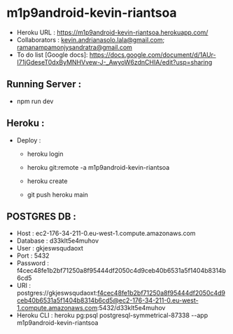# m1p9android-kevin-riantsoa
- Heroku URL : https://m1p9android-kevin-riantsoa.herokuapp.com/
- Collaborators : kevin.andrianasolo.lala@gmail.com; ramanampamonjysandratra@gmail.com
- To do list [Google docs]: https://docs.google.com/document/d/1AUr-I71jGdeseT0dxByMNHVvew-J-_AwyoW6zdnCHIA/edit?usp=sharing
  
## Running Server :
- npm run dev

## Heroku :
- Deploy : 
  * heroku login
  * heroku git:remote -a m1p9android-kevin-riantsoa

  * heroku create
  * git push heroku main

## POSTGRES DB :
- Host : ec2-176-34-211-0.eu-west-1.compute.amazonaws.com
- Database : d33klt5e4muhov
- User :  gkjeswsqudaoxt
- Port : 5432
- Password : f4cec48fe1b2bf71250a8f95444df2050c4d9ceb40b6531a5f1404b8314b6cd5
- URI : postgres://gkjeswsqudaoxt:f4cec48fe1b2bf71250a8f95444df2050c4d9ceb40b6531a5f1404b8314b6cd5@ec2-176-34-211-0.eu-west-1.compute.amazonaws.com:5432/d33klt5e4muhov
- Heroku CLI : heroku pg:psql postgresql-symmetrical-87338 --app m1p9android-kevin-riantsoa

